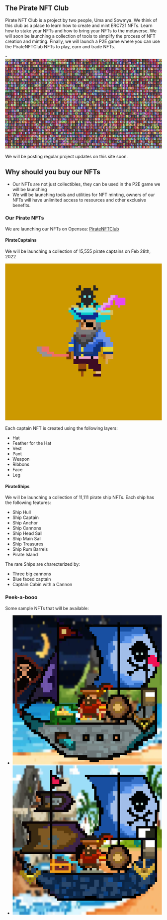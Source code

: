 ## The Pirate NFT Club
Pirate NFT Club is a project by two people, Uma and Sowmya. We think of this club as a place to learn how to create and mint ERC721 NFTs. Learn how to stake your NFTs and how to bring your NFTs to the metaverse. We will soon be launching a collection of tools to simplify the process of NFT creation and minting. Finally, we will launch a P2E game where you can use the PirateNFTClub NFTs to play, earn and trade NFTs.

-![PirateCaptainBanner](preview.png)

We will be posting regular project updates on this site soon.

## Why should you buy our NFTs
- Our NFTs are not just collectibles, they can be used in the P2E game we will be launching
- We will be launching tools and utilities for NFT minting, owners of our NFTs will have unlimited access to resources and other exclusive benefits.

### Our Pirate NFTs
We are launching our NFTs on Opensea: [PirateNFTClub](https://opensea.io/PirateNFTClub)

#### PirateCaptains
We will be launching a collection of 15,555 pirate captains on Feb 28th, 2022

![PirateCaptain](abc.png)

Each captain NFT is created using the following layers:
- Hat
- Feather for the Hat
- Vest
- Pant
- Weapon
- Ribbons
- Face
- Leg



#### PirateShips
We will be launching a collection of 11,111 pirate ship NFTs. Each ship has the following features:
- Ship Hull
- Ship Captain
- Ship Anchor
- Ship Cannons
- Ship Head Sail
- Ship Main Sail
- Ship Treasures
- Ship Rum Barrels
- Pirate Island

The rare Ships are charecterized by:
- Three big cannons
- Blue faced captain
- Captain Cabin with a Cannon

### Peek-a-booo
Some sample NFTs that will be available:
- ![PirateShipNo4](4.png)
- ![PirateShipNo5](5.png)

